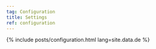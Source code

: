 ```yaml
---
tag: Configuration
title: Settings
ref: configuration
---
```


{% include posts/configuration.html lang=site.data.de %}
